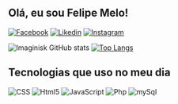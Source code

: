 ## Olá, eu sou Felipe Melo!
[![Facebook](https://img.shields.io/badge/Facebook-1877F2?style=for-the-badge&logo=facebook&logoColor=white)](https://www.facebook.com/profile.php?id=100076443667261)
[![Likedin](https://img.shields.io/badge/LinkedIn-0077B5?style=for-the-badge&logo=linkedin&logoColor=white)](https://www.linkedin.com/in/felipe-melo-771aa1227/)
[![Instagram](https://img.shields.io/badge/Instagram-E4405F?style=for-the-badge&logo=instagram&logoColor=white)](https://www.instagram.com/imaginisck/)


 ![Imaginisk GitHub stats](https://github-readme-stats.vercel.app/api?username=Imaginisk&show_icons=true&theme=radical)
 [![Top Langs](https://github-readme-stats.vercel.app/api/top-langs/?username=Imaginisk&layout=compact)](https://github.com/anuraghazra/github-readme-stats)



## Tecnologias que uso no meu dia 
![CSS](https://img.shields.io/badge/CSS3-1572B6?style=for-the-badge&logo=css3&logoColor=white)
![Html5](https://img.shields.io/badge/HTML5-E34F26?style=for-the-badge&logo=html5&logoColor=white)
![JavaScript](https://img.shields.io/badge/JavaScript-F7DF1E?style=for-the-badge&logo=javascript&logoColor=black)
![Php](https://img.shields.io/badge/PHP-777BB4?style=for-the-badge&logo=php&logoColor=white)
![mySql](https://img.shields.io/badge/MySQL-00000F?style=for-the-badge&logo=mysql&logoColor=white)
